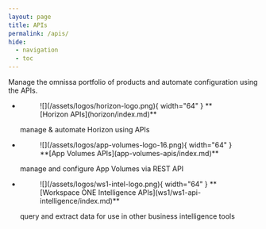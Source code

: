 ```yaml
---
layout: page
title: APIs
permalink: /apis/
hide:
  - navigation
  - toc
---
```


Manage the omnissa portfolio of products and automate configuration using the APIs.

<div class="grid cards" markdown>

- <figure markdown="span">
    ![](/assets/logos/horizon-logo.png){ width="64" }
    <caption>**[Horizon APIs](horizon/index.md)**</caption>
    </figure> 
    
    manage & automate Horizon using APIs

- <figure markdown="span">
    ![](/assets/logos/app-volumes-logo-16.png){ width="64" }
    <caption>**[App Volumes APIs](app-volumes-apis/index.md)**</caption>
    </figure> 

    manage and configure App Volumes via REST API

- <figure markdown="span">
    ![](/assets/logos/ws1-intel-logo.png){ width="64" }
    <caption>**[Workspace ONE Intelligence APIs](ws1/ws1-api-intelligence/index.md)**</caption>
    </figure> 

    query and extract data for use in other business intelligence tools

</div>


